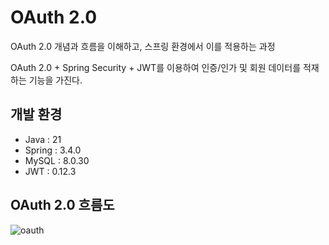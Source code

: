 # OAuth 2.0
OAuth 2.0 개념과 흐름을 이해하고, 스프링 환경에서 이를 적용하는 과정

OAuth 2.0 + Spring Security + JWT를 이용하여 인증/인가 및 회원 데이터를 적재하는 기능을 가진다.

## 개발 환경
- Java : 21
- Spring : 3.4.0
- MySQL : 8.0.30
- JWT : 0.12.3

## OAuth 2.0 흐름도

![oauth](https://github.com/user-attachments/assets/c8bc7986-f348-482c-ad9d-e9bd86a98b99)
